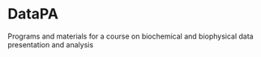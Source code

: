 # DataPA
Programs and materials for a course on biochemical and biophysical data presentation and analysis
